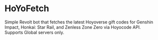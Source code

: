 # HoYoFetch
Simple Revolt bot that fetches the latest Hoyoverse gift codes for Genshin Impact, Honkai: Star Rail, and Zenless Zone Zero via Hoyocode API. Supports Global servers only.
